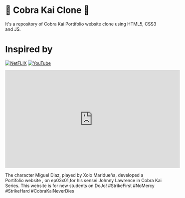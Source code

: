 # 🐍 Cobra Kai Clone 🥋
It's a repository of Cobra Kai Portifolio website clone using HTML5, CSS3 and JS. 

# Inspired by
[![NetFLIX](https://img.shields.io/badge/-Netflix‍‍‍Series-000000?style=for-the-badge&logo=NetFlix&logoColor=E50914)](https://www.netflix.com/br/title/81002370)
[![YouTube](https://img.shields.io/badge/-YouTube-FF0000?style=for-the-badge&logo=YouTube&logoColor=ffffff)](https://youtu.be/NwGC2FUM1ig)

<iframe width="560" height="315" src="https://www.youtube.com/embed/NwGC2FUM1ig" frameborder="0" allow="accelerometer; autoplay; clipboard-write; encrypted-media; gyroscope; picture-in-picture" allowfullscreen></iframe>

The character Miguel Diaz, played by Xolo Maridueña, developed a Portifolio website , on ep03x01,for his sensei Johnny Lawrence in Cobra Kai Series. This website is for new students on DoJo! #StrikeFirst #NoMercy #StrikeHard #CobraKaiNeverDies
